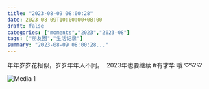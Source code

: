 ```yaml
---
title: "2023-08-09 08:00:28"
date: 2023-08-09T10:00:00+08:00
draft: false
categories: ["moments","2023","2023-08"]
tags: ["朋友圈","生活记录"]
summary: "2023-08-09 08:00:28..."
---
```


年年岁岁花相似，岁岁年年人不同。
​
​2023年也要继续 #有才华 哦 ♡♡♡

![Media 1](/Moments/photos/2023-08-09/202308090800280.jpg)

